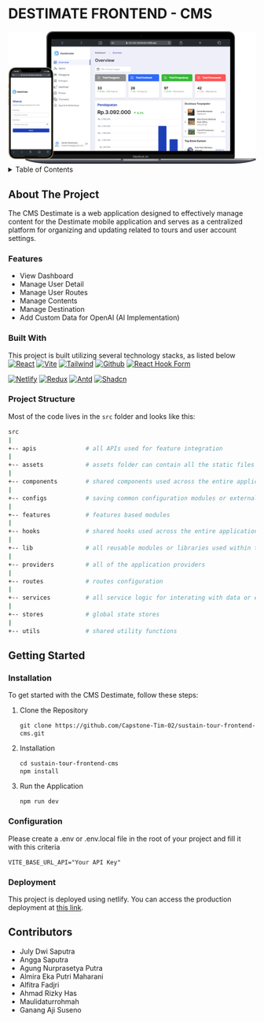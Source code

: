 # DESTIMATE FRONTEND - CMS
<img src='public/cms-destimate.png'>

<details>
  <summary>Table of Contents</summary>
  <ol>
    <li>
      <a href="#about-the-project">About The Project</a>
      <ul>
        <li><a href="#features">Features</a></li>
        <li><a href="#built-with">Built With</a></li>
        <li><a href="#project-structure">Project Structure</a></li>
      </ul>
    </li>
    <li>
      <a href="#getting-started">Getting Started</a>
      <ul>
        <li><a href="#installation">Installation</a></li>
        <li><a href="#configuration">Configuration</a></li>
      </ul>
    </li>
    <li><a href="#deployment">Deployment</a></li>
    <li><a href="#contributors">Contributors</a></li>
  </ol>
</details>

## About The Project
The CMS Destimate is a web application designed to effectively manage content for the Destimate mobile application and serves as a centralized platform for organizing and updating related to tours and user account settings. 

### Features
- View Dashboard
- Manage User Detail
- Manage User Routes
- Manage Contents
- Manage Destination
- Add Custom Data for OpenAI (AI Implementation) 

### Built With
This project is built utilizing several technology stacks, as listed below </br>
[![React][React.js]](React-url)
[![Vite][Vite]](Vite-url)
[![Tailwind][Tailwind]](Tailwind-url)
[![Github][Github]](Github-url)
[![React Hook Form][React_Hook_Form]](React-hook-form-url)
</br>

[![Netlify][Netlify]](Netlify-url)
[![Redux][Redux]](Redux-url)
[![Antd][Antd]](Antd-url)
[![Shadcn][Shadcn]](Shadcn-url)

### Project Structure
Most of the code lives in the `src` folder and looks like this:

```sh
src
|
+-- apis              # all APIs used for feature integration
|
+-- assets            # assets folder can contain all the static files such as images, etc
|
+-- components        # shared components used across the entire application
|
+-- configs           # saving common configuration modules or external modules
|
+-- features          # features based modules
|
+-- hooks             # shared hooks used across the entire application
|
+-- lib               # all reusable modules or libraries used within the project
|
+-- providers         # all of the application providers
|
+-- routes            # routes configuration
|
+-- services          # all service logic for interating with data or external resources
|
+-- stores            # global state stores
|
+-- utils             # shared utility functions
```

## Getting Started
### Installation
To get started with the CMS Destimate, follow these steps:

1. Clone the Repository
    ```shell
    git clone https://github.com/Capstone-Tim-02/sustain-tour-frontend-cms.git
    ```    
2. Installation
    ```shell
    cd sustain-tour-frontend-cms
    npm install
    ```
3. Run the Application
    ```shell
    npm run dev
    ```

### Configuration

Please create a .env or .env.local file in the root of your project and fill it with this criteria
```
VITE_BASE_URL_API="Your API Key"
```

### Deployment
This project is deployed using netlify. You can access the production deployment at [this link](https://cms-destimate.netlify.app).


## Contributors
- July Dwi Saputra
- Angga Saputra
- Agung Nurprasetya Putra
- Almira Eka Putri Maharani
- Alfitra Fadjri
- Ahmad Rizky Has
- Maulidaturrohmah
- Ganang Aji Suseno

<!-- MARKDOWN LINKS & IMAGES -->
[React.js]: https://img.shields.io/badge/React-20232A?style=for-the-badge&logo=react&logoColor=61DAFB
[Tailwind]: https://img.shields.io/badge/Tailwind_CSS-092749?style=for-the-badge&logo=tailwindcss&logoColor=06B6D4
[Github]: https://img.shields.io/badge/Github-181717?style=for-the-badge&logo=github&logoColor=FFFFFF
[Netlify]: https://img.shields.io/badge/Netlify-0E1E25?style=for-the-badge&logo=netlify&logoColor=00C7B7
[Vite]: https://img.shields.io/badge/Vite-1B1B23?style=for-the-badge&logo=vite&logoColor=646CFF
[Redux]: https://img.shields.io/badge/Redux-764ABC?style=for-the-badge&logo=redux&logoColor=FFFFFF
[Antd]: https://img.shields.io/badge/Ant_Design-FFFFFF?style=for-the-badge&logo=antdesign&logoColor=0170FE
[Shadcn]: https://img.shields.io/badge/Shadcn/UI-000000?style=for-the-badge&logo=shadcn/ui&logoColor=FFFFFF
[React_Hook_Form]: https://img.shields.io/badge/React_Hook_Form-EC5990?style=for-the-badge&logo=reacthookform&logoColor=FFFFFF

[React-url]: https://reactjs.org/
[Tailwind-url]: https://tailwindcss.com/
[Github-url]: https://github.com/
[Netlify-url]: https://www.netlify.com/
[Vite-url]: https://vitejs.dev/
[Redux-url]: https://redux.js.org/
[Antd-url]: https://ant.design/
[Shadcn-url]: https://ui.shadcn.com/
[React-hook-form-url]: https://react-hook-form.com/